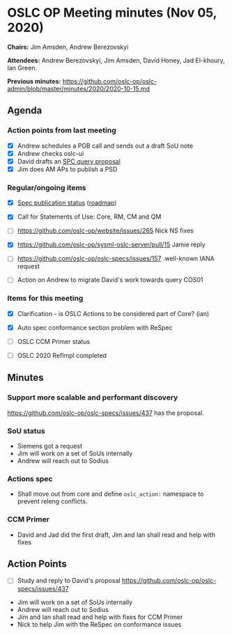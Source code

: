 # OSLC OP Meeting minutes (Nov 05, 2020)

**Chairs:** Jim Amsden, Andrew Berezovskyi

**Attendees:** Andrew Berezovskyi, Jim Amsden, David Honey, Jad El-khoury, Ian Green.

**Previous minutes:** https://github.com/oslc-op/oslc-admin/blob/master/minutes/2020/2020-10-15.md

## Agenda

### Action points from last meeting

- [x] Andrew schedules a PGB call and sends out a draft SoU note
- [x] Andrew checks oslc-ui
- [x] David drafts an [SPC query proposal](https://github.com/oslc-op/oslc-specs/issues/437)
- [x] Jim does AM APs to publish a PSD

### Regular/ongoing items

- [x] [Spec publication status](https://github.com/oasis-open-projects/administration/issues) ([roadmap](https://docs.google.com/spreadsheets/d/1phBv2PHh14VSZboBpmq4KuWn8hw4wZr2qHGVB2W6PIY/edit#gid=0))
- [x] Call for Statements of Use: Core, RM, CM and QM
- [ ] https://github.com/oslc-op/website/issues/265 Nick NS fixes
- [x] https://github.com/oslc-op/sysml-oslc-server/pull/15 Jamie reply
- [ ] https://github.com/oslc-op/oslc-specs/issues/157 .well-known IANA request
- [ ] Action on Andrew to migrate David's work towards query COS01


### Items for this meeting

- [x] Clarification - is OSLC Actions to be considered part of Core? (ian)
- [x] Auto spec conformance section problem with ReSpec
- [ ] OSLC CCM Primer status
- [ ] OSLC 2020 RefImpl completed


## Minutes

### Support more scalable and performant discovery

https://github.com/oslc-op/oslc-specs/issues/437 has the proposal.

### SoU status

- Siemens got a request
- Jim will work on a set of SoUs internally
- Andrew will reach out to Sodius

### Actions spec

- Shall move out from core and define `oslc_action:` namespace to prevent releng conflicts.

### CCM Primer

- David and Jad did the first draft, Jim and Ian shall read and help with fixes

## Action Points

- [ ] Study and reply to David's proposal https://github.com/oslc-op/oslc-specs/issues/437
- Jim will work on a set of SoUs internally
- Andrew will reach out to Sodius
- Jim and Ian shall read and help with fixes for CCM Primer
- Nick to help Jim with the ReSpec on conformance issues

